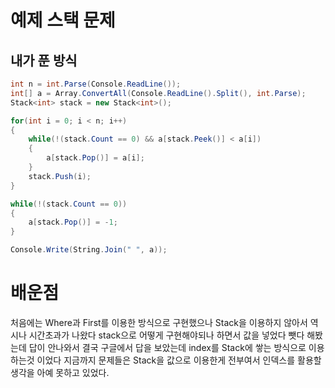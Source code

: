 # 예제 스택 문제

## 내가 푼 방식
``` cs
int n = int.Parse(Console.ReadLine());
int[] a = Array.ConvertAll(Console.ReadLine().Split(), int.Parse);
Stack<int> stack = new Stack<int>();

for(int i = 0; i < n; i++)
{
    while(!(stack.Count == 0) && a[stack.Peek()] < a[i])
    {
        a[stack.Pop()] = a[i];
    }
    stack.Push(i);
}

while(!(stack.Count == 0))
{
    a[stack.Pop()] = -1;
}

Console.Write(String.Join(" ", a));
```

# 배운점
처음에는 Where과 First를 이용한 방식으로 구현했으나 Stack을 이용하지 않아서 역시나 시간초과가 나왔다 stack으로 어떻게 구현해야되나 하면서 값을 넣었다 뺏다 해봤는데 답이 안나와서 결국 구글에서 답을 보았는데 index를 Stack에 쌓는 방식으로 이용하는것 이었다 지금까지 문제들은 Stack을 값으로 이용한게 전부여서 인덱스를 활용할 생각을 아예 못하고 있었다.  




